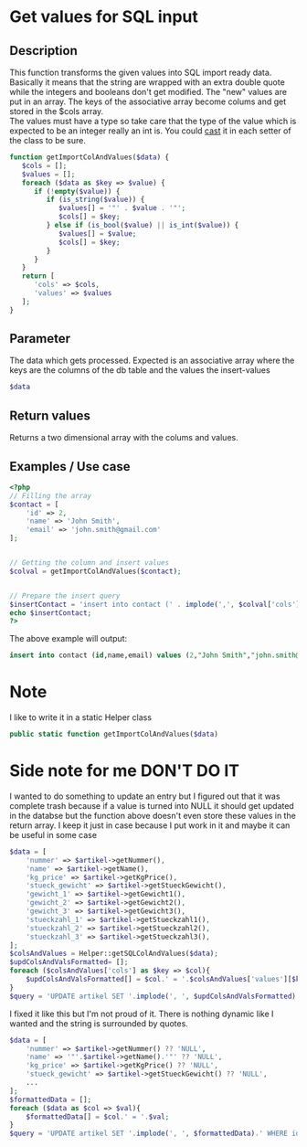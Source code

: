 # Get values for SQL input

## Description
This function transforms the given values into SQL import ready data. Basically it means that the string are wrapped with an extra double quote while the integers and booleans don't get modified.
The "new" values are put in an array. The keys of the associative array become colums and get stored in the $cols array.  
The values must have a type so take care that the type of the value which is expected to be an integer really an int is. You could [cast](http://php.net/manual/en/language.types.type-juggling.php) it in each setter of the class to be sure.

```php
function getImportColAndValues($data) {
   $cols = [];
   $values = [];
   foreach ($data as $key => $value) {
      if (!empty($value)) {
         if (is_string($value)) {
            $values[] = '"' . $value . '"';
            $cols[] = $key;
         } else if (is_bool($value) || is_int($value)) {
            $values[] = $value;
            $cols[] = $key;
         }
      }
   }
   return [
      'cols' => $cols,
      'values' => $values
   ];
}
```
## Parameter
The data which gets processed.
Expected is an associative array where the keys are the columns of the db table and the values the insert-values
```php
$data
```
## Return values
Returns a two dimensional array with the colums and values.

## Examples / Use case
```php
<?php
// Filling the array
$contact = [
    'id' => 2,    
    'name' => 'John Smith',
    'email' => 'john.smith@gmail.com'
];


// Getting the column and insert values
$colval = getImportColAndValues($contact);


// Prepare the insert query
$insertContact = 'insert into contact (' . implode(',', $colval['cols']) . ') values (' . implode(',', $colval['values']) . ');';
echo $insertContact;
?>
```
The above example will output:
```sql
insert into contact (id,name,email) values (2,"John Smith","john.smith@gmail.com");
```

# Note
I like to write it in a static Helper class
```php
public static function getImportColAndValues($data)
```

# Side note for me DON'T DO IT 
I wanted to do something to update an entry but I figured out that it was complete trash because if a value is turned into NULL it should get updated in the databse but the function above doesn't even store these values in the return array. 
I keep it just in case because I put work in it and maybe it can be useful in some case
```php
$data = [
    'nummer' => $artikel->getNummer(),
    'name' => $artikel->getName(),
    'kg_price' => $artikel->getKgPrice(),
    'stueck_gewicht' => $artikel->getStueckGewicht(),
    'gewicht_1' => $artikel->getGewicht1(),
    'gewicht_2' => $artikel->getGewicht2(),
    'gewicht_3' => $artikel->getGewicht3(),
    'stueckzahl_1' => $artikel->getStueckzahl1(),
    'stueckzahl_2' => $artikel->getStueckzahl2(),
    'stueckzahl_3' => $artikel->getStueckzahl3(),
];
$colsAndValues = Helper::getSQLColAndValues($data);
$updColsAndValsFormatted= [];
foreach ($colsAndValues['cols'] as $key => $col){
    $updColsAndValsFormatted[] = $col.' = '.$colsAndValues['values'][$key];
}
$query = 'UPDATE artikel SET '.implode(', ', $updColsAndValsFormatted).' WHERE id =' . $artikel->getId();
```
I fixed it like this but I'm not proud of it. There is nothing dynamic like I wanted and the string is surrounded by quotes.
```php
$data = [
    'nummer' => $artikel->getNummer() ?? 'NULL',
    'name' => '"'.$artikel->getName().'"' ?? 'NULL',
    'kg_price' => $artikel->getKgPrice() ?? 'NULL',
    'stueck_gewicht' => $artikel->getStueckGewicht() ?? 'NULL',
    ...
];
$formattedData = [];
foreach ($data as $col => $val){
    $formattedData[] = $col.' = '.$val;
}
$query = 'UPDATE artikel SET '.implode(', ', $formattedData).' WHERE id =' . $artikel->getId();
```
